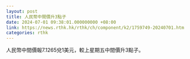 ```yaml
---
layout: post
title: 人民幣中間價升3點子
date: 2024-07-01 09:38:01.000000000 +08:00
link: https://news.rthk.hk/rthk/ch/component/k2/1759749-20240701.htm
categories: rthk
---
```


人民幣中間價報7.1265兌1美元，較上星期五中間價升3點子。
